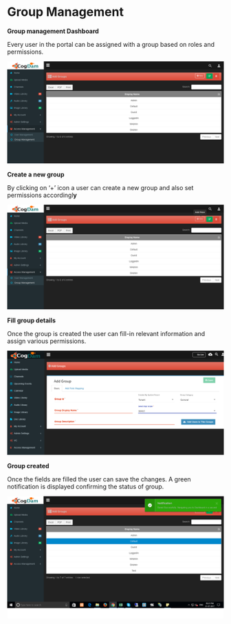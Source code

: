 # Group Management

**Group management Dashboard**

Every user in the portal can be assigned with a group based on roles and permissions.

![](../../.gitbook/assets/image%20%2896%29.png)

**Create a new group**

By clicking on ‘+’ icon a user can create a new group and also set permissions accordingl**y**

![](../../.gitbook/assets/image%20%28146%29.png)

**Fill group details**

Once the group is created the user can fill-in relevant information and assign various permissions.

![](../../.gitbook/assets/image%20%2813%29.png)

**Group created**

Once the fields are filled the user can save the changes. A green notification is displayed confirming the status of group.

![](../../.gitbook/assets/image%20%28150%29.png)

